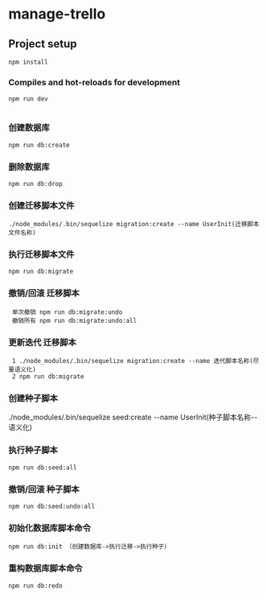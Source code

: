 # manage-trello

## Project setup

```
npm install
```

### Compiles and hot-reloads for development

```
npm run dev


```

### 创建数据库

```
npm run db:create

```

### 删除数据库

```
npm run db:drop
```

### 创建迁移脚本文件

```
./node_modules/.bin/sequelize migration:create --name UserInit(迁移脚本文件名称)

```

### 执行迁移脚本文件

```
npm run db:migrate

```

### 撤销/回滚 迁移脚本

```
 单次撤销 npm run db:migrate:undo
 撤销所有 npm run db:migrate:undo:all
```

### 更新迭代 迁移脚本

```
 1 ./node_modules/.bin/sequelize migration:create --name 迭代脚本名称(尽量语义化)
 2 npm run db:migrate
```

### 创建种子脚本

./node_modules/.bin/sequelize seed:create --name UserInit(种子脚本名称--语义化)

### 执行种子脚本

```
npm run db:seed:all
```

### 撤销/回滚 种子脚本

```
npm run db:seed:undo:all
```

### 初始化数据库脚本命令

```
npm run db:init （创建数据库->执行迁移->执行种子）

```

### 重构数据库脚本命令

```
npm run db:redo
```
